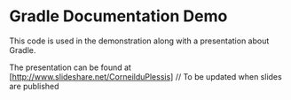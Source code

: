 # Gradle Documentation Demo

This code is used in the demonstration along with a presentation about Gradle.

The presentation can be found at [http://www.slideshare.net/CorneilduPlessis]
// To be updated when slides are published